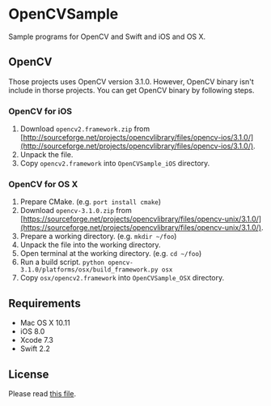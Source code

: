 # OpenCVSample

Sample programs for OpenCV and Swift and iOS and OS X.


## OpenCV

Those projects uses OpenCV version 3.1.0.
However, OpenCV binary isn't include in thorse projects.
You can get OpenCV binary by following steps.

### OpenCV for iOS

  1. Download `opencv2.framework.zip` from [http://sourceforge.net/projects/opencvlibrary/files/opencv-ios/3.1.0/](http://sourceforge.net/projects/opencvlibrary/files/opencv-ios/3.1.0/).
  2. Unpack the file.
  3. Copy `opencv2.framework` into `OpenCVSample_iOS` directory.

### OpenCV for OS X

  1. Prepare CMake. (e.g. `port install cmake`)
  2. Download `opencv-3.1.0.zip` from [https://sourceforge.net/projects/opencvlibrary/files/opencv-unix/3.1.0/](https://sourceforge.net/projects/opencvlibrary/files/opencv-unix/3.1.0/).
  3. Prepare a working directory. (e.g. `mkdir ~/foo`)
  4. Unpack the file into the working directory.
  5. Open terminal at the working directory. (e.g. `cd ~/foo`)
  6. Run a build script. ``python opencv-3.1.0/platforms/osx/build_framework.py osx``
  7. Copy `osx/opencv2.framework` into `OpenCVSample_OSX` directory.


## Requirements

* Mac OS X 10.11
* iOS 8.0
* Xcode 7.3
* Swift 2.2


## License

Please read [this file](LICENSE).
